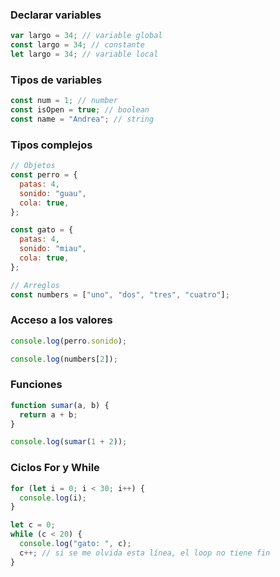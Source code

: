 ### Declarar variables

```js
var largo = 34; // variable global
const largo = 34; // constante
let largo = 34; // variable local
```

### Tipos de variables

```js
const num = 1; // number
const isOpen = true; // boolean
const name = "Andrea"; // string
```

### Tipos complejos

```js
// Objetos
const perro = {
  patas: 4,
  sonido: "guau",
  cola: true,
};

const gato = {
  patas: 4,
  sonido: "miau",
  cola: true,
};

// Arreglos
const numbers = ["uno", "dos", "tres", "cuatro"];
```

### Acceso a los valores

```js
console.log(perro.sonido);

console.log(numbers[2]);
```

### Funciones

```js
function sumar(a, b) {
  return a + b;
}

console.log(sumar(1 + 2));
```

### Ciclos For y While

```js
for (let i = 0; i < 30; i++) {
  console.log(i);
}

let c = 0;
while (c < 20) {
  console.log("gato: ", c);
  c++; // si se me olvida esta línea, el loop no tiene fin
}
```
